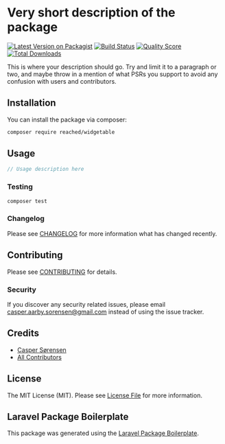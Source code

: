 # Very short description of the package

[![Latest Version on Packagist](https://img.shields.io/packagist/v/reached/text-widget.svg?style=flat-square)](https://packagist.org/packages/reached/text-widget)
[![Build Status](https://img.shields.io/travis/reached/text-widget/master.svg?style=flat-square)](https://travis-ci.org/reached/text-widget)
[![Quality Score](https://img.shields.io/scrutinizer/g/reached/text-widget.svg?style=flat-square)](https://scrutinizer-ci.com/g/reached/text-widget)
[![Total Downloads](https://img.shields.io/packagist/dt/reached/text-widget.svg?style=flat-square)](https://packagist.org/packages/reached/text-widget)

This is where your description should go. Try and limit it to a paragraph or two, and maybe throw in a mention of what PSRs you support to avoid any confusion with users and contributors.

## Installation

You can install the package via composer:

```bash
composer require reached/widgetable
```

## Usage

``` php
// Usage description here
```

### Testing

``` bash
composer test
```

### Changelog

Please see [CHANGELOG](CHANGELOG.md) for more information what has changed recently.

## Contributing

Please see [CONTRIBUTING](CONTRIBUTING.md) for details.

### Security

If you discover any security related issues, please email casper.aarby.sorensen@gmail.com instead of using the issue tracker.

## Credits

- [Casper Sørensen](https://github.com/reached)
- [All Contributors](../../contributors)

## License

The MIT License (MIT). Please see [License File](LICENSE.md) for more information.

## Laravel Package Boilerplate

This package was generated using the [Laravel Package Boilerplate](https://laravelpackageboilerplate.com).
